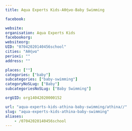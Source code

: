 ```yaml
---
title: Aqua Experts Kids-Αθήνα-Baby Swimming

facebook:

website:
organisation: Aqua Experts Kids
facebookorg:
websiteorg:
UID: "07042020140456school"
cities: "Αθήνα"
perioxi: ""
address: ""

places: [""]
categories: ["baby"]
subcategories: ["baby-swimming"]
categoryNoSLug: ["Baby"]
subcategoriesNoSLug: ["Baby Swimming"]

orgUID: org14042020000152

url: "aqua-experts-kids-athina-baby-swimming/athina//"
slug: "aqua-experts-kids-athina-baby-swimming"
aliases:
    - /07042020140456school
---
```





